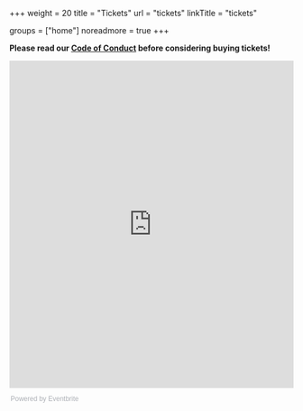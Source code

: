 +++
weight = 20
title = "Tickets"
url = "tickets"
linkTitle = "tickets"

groups = ["home"]
noreadmore = true
+++


**Please read our <a href="/code-of-conduct/">Code of Conduct</a> before considering buying tickets!**

<div style="width:100%; text-align:left;"><iframe src="https://eventbrite.com/tickets-external?eid=51298483144&ref=etckt" frameborder="0" height="580" width="100%" vspace="0" hspace="0" marginheight="5" marginwidth="5" scrolling="auto" allowtransparency="true"></iframe><div style="font-family:Helvetica, Arial; font-size:12px; padding:10px 0 5px; margin:2px; width:100%; text-align:left;" ><a class="powered-by-eb" style="color: #ADB0B6; text-decoration: none;" target="_blank" href="https://www.eventbrite.com/">Powered by Eventbrite</a></div></div>

<!--more-->